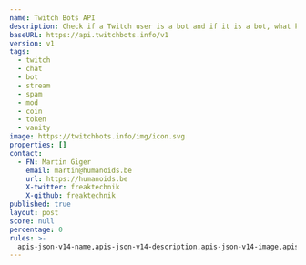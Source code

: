```yaml
---
name: Twitch Bots API
description: Check if a Twitch user is a bot and if it is a bot, what kind of bot it is.
baseURL: https://api.twitchbots.info/v1
version: v1
tags:
  - twitch
  - chat
  - bot
  - stream
  - spam
  - mod
  - coin
  - token
  - vanity
image: https://twitchbots.info/img/icon.svg
properties: []
contact:
  - FN: Martin Giger
    email: martin@humanoids.be
    url: https://humanoids.be
    X-twitter: freaktechnik
    X-github: freaktechnik
published: true
layout: post
score: null
percentage: 0
rules: >-
  apis-json-v14-name,apis-json-v14-description,apis-json-v14-image,apis-json-v14-url,apis-json-v14-tags,apis-json-v14-apis-name,apis-json-v14-apis-description,apis-json-v14-apis-humanURL,apis-json-v14-apis-baseURL,apis-json-v14-apis-tags,apis-json-v14-apis-image,apis-json-v14-maintainers,apis-json-v14-maintainers-fn,apis-json-v14-maintainers-email
---
```

